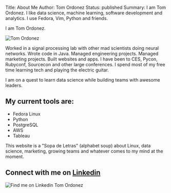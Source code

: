 Title: About Me
Author: Tom Ordonez
Status: published
Summary: I am Tom Ordonez. I like data science, machine learning, software development and analytics. I use Fedora, Vim, Python and friends.

I am Tom Ordonez.

![Tom Ordonez]({filename}/images/tomordonez.jpg)

Worked in a signal processing lab with other mad scientists doing neural networks. Wrote code in Java. Managed engineering projects. Managed marketing projects. Built websites and apps. I have been to CES, Pycon, Rubyconf, Sourcecon and other large conferences. I spend most of my free time learning tech and playing the electric guitar.

I am on a quest to learn data science while building teams with awesome leaders.

## My current tools are:

* Fedora Linux
* Python
* PostgreSQL
* AWS
* Tableau


This website is a "Sopa de Letras" (alphabet soup) about Linux, data science, marketing, growing teams and whatever comes to my mind at the moment.

## Connect with me on <a href="https://www.linkedin.com/in/tomordonez/" target="_blank">Linkedin</a>
![Find me on Linkedin Tom Ordonez]({filename}/images/contact-tomordonez-linkedin.gif)
